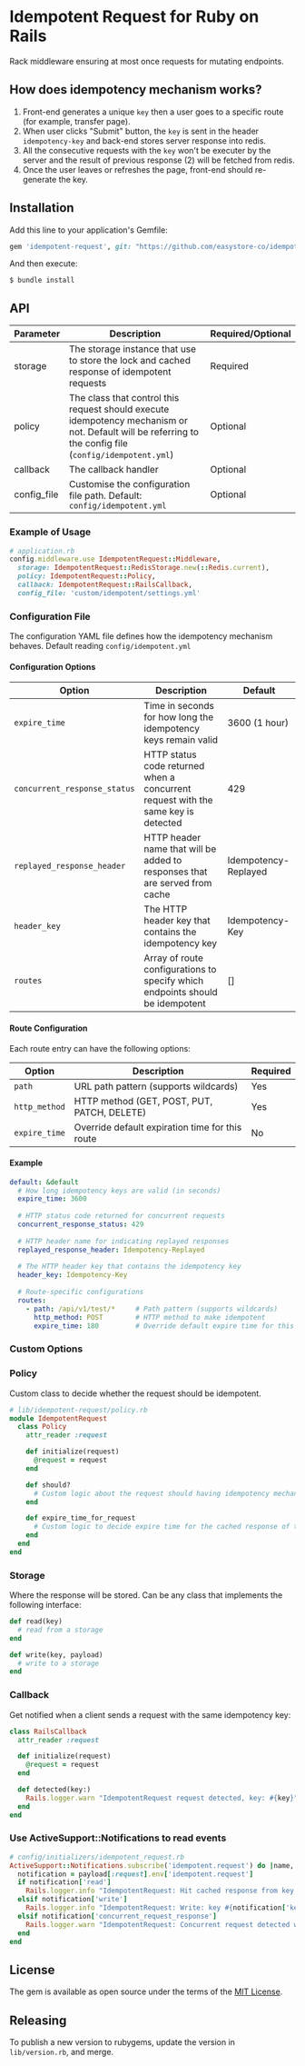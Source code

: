 # Idempotent Request for Ruby on Rails

Rack middleware ensuring at most once requests for mutating endpoints.

## How does idempotency mechanism works?

1.  Front-end generates a unique `key` then a user goes to a specific route (for example, transfer page).
2.  When user clicks "Submit" button, the `key` is sent in the header `idempotency-key` and back-end stores server response into redis.
3.  All the consecutive requests with the `key` won't be executer by the server and the result of previous response (2) will be fetched from redis.
4.  Once the user leaves or refreshes the page, front-end should re-generate the key.


## Installation

Add this line to your application's Gemfile:

```ruby
gem 'idempotent-request', git: "https://github.com/easystore-co/idempotent-request.git"
```

And then execute:

    $ bundle install

## API
| Parameter | Description | Required/Optional |
| --------- | ----------- | ----------------- |
| storage | The storage instance that use to store the lock and cached response of idempotent requests | Required |
| policy | The class that control this request should execute idempotency mechanism or not. Default will be referring to the config file (`config/idempotent.yml`) | Optional |
| callback | The callback handler | Optional |
| config_file | Customise the configuration file path. Default: `config/idempotent.yml` | Optional |


### Example of Usage
```ruby
# application.rb
config.middleware.use IdempotentRequest::Middleware,
  storage: IdempotentRequest::RedisStorage.new(::Redis.current),
  policy: IdempotentRequest::Policy,
  callback: IdempotentRequest::RailsCallback,
  config_file: 'custom/idempotent/settings.yml'
```

### Configuration File

The configuration YAML file defines how the idempotency mechanism behaves. Default reading `config/idempotent.yml`

#### Configuration Options

| Option | Description | Default |
| ------ | ----------- | ------- |
| `expire_time` | Time in seconds for how long the idempotency keys remain valid | 3600 (1 hour) |
| `concurrent_response_status` | HTTP status code returned when a concurrent request with the same key is detected | 429 |
| `replayed_response_header` | HTTP header name that will be added to responses that are served from cache | Idempotency-Replayed |
| `header_key` | The HTTP header key that contains the idempotency key | Idempotency-Key |
| `routes` | Array of route configurations to specify which endpoints should be idempotent | [] |

#### Route Configuration

Each route entry can have the following options:

| Option | Description | Required |
| ------ | ----------- | -------- |
| `path` | URL path pattern (supports wildcards) | Yes |
| `http_method` | HTTP method (GET, POST, PUT, PATCH, DELETE) | Yes |
| `expire_time` | Override default expiration time for this route | No |


#### Example
```yaml
default: &default
  # How long idempotency keys are valid (in seconds)
  expire_time: 3600
  
  # HTTP status code returned for concurrent requests
  concurrent_response_status: 429
  
  # HTTP header name for indicating replayed responses
  replayed_response_header: Idempotency-Replayed
  
  # The HTTP header key that contains the idempotency key
  header_key: Idempotency-Key
  
  # Route-specific configurations
  routes:
    - path: /api/v1/test/*     # Path pattern (supports wildcards)
      http_method: POST        # HTTP method to make idempotent
      expire_time: 180         # Override default expire time for this route
```


### Custom Options

### Policy
Custom class to decide whether the request should be idempotent.

```ruby
# lib/idempotent-request/policy.rb
module IdempotentRequest
  class Policy
    attr_reader :request

    def initialize(request)
      @request = request
    end

    def should?
      # Custom logic about the request should having idempotency mechanism?
    end

    def expire_time_for_request
      # Custom logic to decide expire time for the cached response of the request
    end
  end
end
```

### Storage

Where the response will be stored. Can be any class that implements the following interface:

```ruby
def read(key)
  # read from a storage
end

def write(key, payload)
  # write to a storage
end
```

### Callback

Get notified when a client sends a request with the same idempotency key:

```ruby
class RailsCallback
  attr_reader :request

  def initialize(request)
    @request = request
  end

  def detected(key:)
    Rails.logger.warn "IdempotentRequest request detected, key: #{key}"
  end
end
```

### Use ActiveSupport::Notifications to read events

```ruby
# config/initializers/idempotent_request.rb
ActiveSupport::Notifications.subscribe('idempotent.request') do |name, start, finish, request_id, payload|
  notification = payload[:request].env['idempotent.request']
  if notification['read']
    Rails.logger.info "IdempotentRequest: Hit cached response from key #{notification['key']}, response: #{notification['read']}"
  elsif notification['write']
    Rails.logger.info "IdempotentRequest: Write: key #{notification['key']}, status: #{notification['write'][0]}, headers: #{notification['write'][1]}, unlocked? #{notification['unlocked']}"
  elsif notification['concurrent_request_response']
    Rails.logger.warn "IdempotentRequest: Concurrent request detected with key #{notification['key']}"
  end
end
```

## License

The gem is available as open source under the terms of the [MIT License](http://opensource.org/licenses/MIT).

## Releasing

To publish a new version to rubygems, update the version in `lib/version.rb`, and merge.
